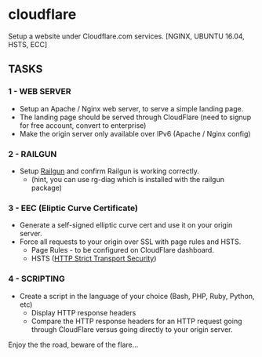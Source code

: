 # cloudflare
Setup a website under Cloudflare.com services. [NGINX, UBUNTU 16.04, HSTS, ECC]

## TASKS
### 1 - WEB SERVER
- Setup an Apache / Nginx web server, to serve a simple landing page.
- The landing page should be served through CloudFlare (need to signup for free account, convert to enterprise)
- Make the origin server only available over IPv6 (Apache / Nginx config)
### 2 - RAILGUN
- Setup [Railgun](https://www.cloudflare.com/docs/railgun/) and confirm Railgun is working correctly.
  - (hint, you can use rg-diag which is installed with the railgun package)

### 3 - EEC (Eliptic Curve Certificate)
- Generate a self-signed elliptic curve cert and use it on your origin server.
- Force all requests to your origin over SSL with page rules and HSTS.
  - Page Rules - to be configured on CloudFlare dashboard.
  - HSTS ([HTTP Strict Transport Security](https://www.nginx.com/blog/http-strict-transport-security-hsts-and-nginx/))

### 4 - SCRIPTING
- Create a script in the language of your choice (Bash, PHP, Ruby, Python, etc) 
  - Display HTTP response headers
  - Compare the HTTP response headers for an HTTP request going through CloudFlare versus going directly to your origin server.

Enjoy the the road, beware of the flare...
